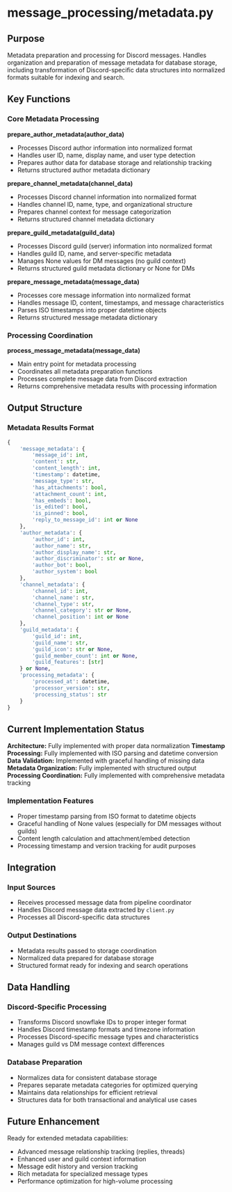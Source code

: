 # message_processing/metadata.py

## Purpose

Metadata preparation and processing for Discord messages. Handles organization and preparation of message metadata for database storage, including transformation of Discord-specific data structures into normalized formats suitable for indexing and search.

## Key Functions

### Core Metadata Processing

**prepare_author_metadata(author_data)**
- Processes Discord author information into normalized format
- Handles user ID, name, display name, and user type detection
- Prepares author data for database storage and relationship tracking
- Returns structured author metadata dictionary

**prepare_channel_metadata(channel_data)**
- Processes Discord channel information into normalized format
- Handles channel ID, name, type, and organizational structure
- Prepares channel context for message categorization
- Returns structured channel metadata dictionary

**prepare_guild_metadata(guild_data)**
- Processes Discord guild (server) information into normalized format
- Handles guild ID, name, and server-specific metadata
- Manages None values for DM messages (no guild context)
- Returns structured guild metadata dictionary or None for DMs

**prepare_message_metadata(message_data)**
- Processes core message information into normalized format
- Handles message ID, content, timestamps, and message characteristics
- Parses ISO timestamps into proper datetime objects
- Returns structured message metadata dictionary

### Processing Coordination

**process_message_metadata(message_data)**
- Main entry point for metadata processing
- Coordinates all metadata preparation functions
- Processes complete message data from Discord extraction
- Returns comprehensive metadata results with processing information

## Output Structure

### Metadata Results Format
```python
{
    'message_metadata': {
        'message_id': int,
        'content': str,
        'content_length': int,
        'timestamp': datetime,
        'message_type': str,
        'has_attachments': bool,
        'attachment_count': int,
        'has_embeds': bool,
        'is_edited': bool,
        'is_pinned': bool,
        'reply_to_message_id': int or None
    },
    'author_metadata': {
        'author_id': int,
        'author_name': str,
        'author_display_name': str,
        'author_discriminator': str or None,
        'author_bot': bool,
        'author_system': bool
    },
    'channel_metadata': {
        'channel_id': int,
        'channel_name': str,
        'channel_type': str,
        'channel_category': str or None,
        'channel_position': int or None
    },
    'guild_metadata': {
        'guild_id': int,
        'guild_name': str,
        'guild_icon': str or None,
        'guild_member_count': int or None,
        'guild_features': [str]
    } or None,
    'processing_metadata': {
        'processed_at': datetime,
        'processor_version': str,
        'processing_status': str
    }
}
```

## Current Implementation Status

**Architecture:** Fully implemented with proper data normalization
**Timestamp Processing:** Fully implemented with ISO parsing and datetime conversion
**Data Validation:** Implemented with graceful handling of missing data
**Metadata Organization:** Fully implemented with structured output
**Processing Coordination:** Fully implemented with comprehensive metadata tracking

### Implementation Features
- Proper timestamp parsing from ISO format to datetime objects
- Graceful handling of None values (especially for DM messages without guilds)
- Content length calculation and attachment/embed detection
- Processing timestamp and version tracking for audit purposes

## Integration

### Input Sources
- Receives processed message data from pipeline coordinator
- Handles Discord message data extracted by `client.py`
- Processes all Discord-specific data structures

### Output Destinations
- Metadata results passed to storage coordination
- Normalized data prepared for database storage
- Structured format ready for indexing and search operations

## Data Handling

### Discord-Specific Processing
- Transforms Discord snowflake IDs to proper integer format
- Handles Discord timestamp formats and timezone information
- Processes Discord-specific message types and characteristics
- Manages guild vs DM message context differences

### Database Preparation
- Normalizes data for consistent database storage
- Prepares separate metadata categories for optimized querying
- Maintains data relationships for efficient retrieval
- Structures data for both transactional and analytical use cases

## Future Enhancement

Ready for extended metadata capabilities:
- Advanced message relationship tracking (replies, threads)
- Enhanced user and guild context information
- Message edit history and version tracking
- Rich metadata for specialized message types
- Performance optimization for high-volume processing
